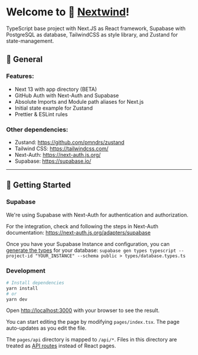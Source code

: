# Welcome to 🍃 [Nextwind](https://github.com/en3sis/nextwind)!

TypeScript base project with Next.JS as React framework, Supabase with PostgreSQL as database, TailwindCSS as style library, and Zustand for state-management.

## 🧬 General

### Features:

- Next 13 with app directory (BETA)
- GitHub Auth with Next-Auth and Supabase
- Absolute Imports and Module path aliases for Next.js
- Initial state example for Zustand
- Prettier & ESLint rules

### Other dependencies:

- Zustand: https://github.com/pmndrs/zustand
- Tailwind CSS: https://tailwindcss.com/
- Next-Auth: https://next-auth.js.org/
- Supabase: https://supabase.io/

---

## 🪬 Getting Started

### Supabase

We're using Supabase with Next-Auth for authentication and authorization.

For the integration, check and following the steps in Next-Auth documentation: https://next-auth.js.org/adapters/supabase

Once you have your Supabase Instance and configuration, you can [generate the types](https://supabase.com/docs/guides/database/api/generating-types) for your database:
`supabase gen types typescript --project-id "YOUR_INSTANCE" --schema public > types/database.types.ts`

### Development

```bash
# Install dependencies
yarn install
# or
yarn dev
```

Open [http://localhost:3000](http://localhost:3000) with your browser to see the result.

You can start editing the page by modifying `pages/index.tsx`. The page auto-updates as you edit the file.

The `pages/api` directory is mapped to `/api/*`. Files in this directory are treated as [API routes](https://nextjs.org/docs/api-routes/introduction) instead of React pages.
